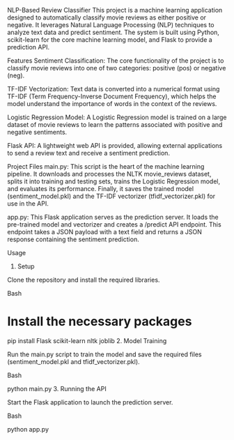NLP-Based Review Classifier
This project is a machine learning application designed to automatically classify movie reviews as either positive or negative. It leverages Natural Language Processing (NLP) techniques to analyze text data and predict sentiment. The system is built using Python, scikit-learn for the core machine learning model, and Flask to provide a prediction API.

Features
Sentiment Classification: The core functionality of the project is to classify movie reviews into one of two categories: positive (pos) or negative (neg).

TF-IDF Vectorization: Text data is converted into a numerical format using TF-IDF (Term Frequency-Inverse Document Frequency), which helps the model understand the importance of words in the context of the reviews.

Logistic Regression Model: A Logistic Regression model is trained on a large dataset of movie reviews to learn the patterns associated with positive and negative sentiments.

Flask API: A lightweight web API is provided, allowing external applications to send a review text and receive a sentiment prediction.

Project Files
main.py: This script is the heart of the machine learning pipeline. It downloads and processes the NLTK movie_reviews dataset, splits it into training and testing sets, trains the Logistic Regression model, and evaluates its performance. Finally, it saves the trained model (sentiment_model.pkl) and the TF-IDF vectorizer (tfidf_vectorizer.pkl) for use in the API.

app.py: This Flask application serves as the prediction server. It loads the pre-trained model and vectorizer and creates a /predict API endpoint. This endpoint takes a JSON payload with a text field and returns a JSON response containing the sentiment prediction.

Usage
1. Setup

Clone the repository and install the required libraries.

Bash

# Install the necessary packages
pip install Flask scikit-learn nltk joblib
2. Model Training

Run the main.py script to train the model and save the required files (sentiment_model.pkl and tfidf_vectorizer.pkl).

Bash

python main.py
3. Running the API

Start the Flask application to launch the prediction server.

Bash

python app.py
